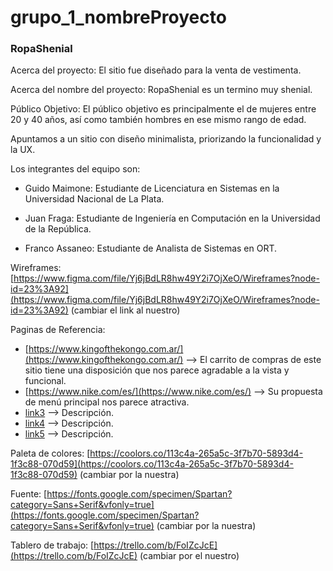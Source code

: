 # grupo_1_nombreProyecto

### RopaShenial

Acerca del proyecto: El sitio fue diseñado para la venta de vestimenta.

Acerca del nombre del proyecto: RopaShenial es un termino muy shenial.

Público Objetivo: El público objetivo es principalmente el de mujeres entre 20 y 40 años, así como también hombres en ese mismo rango de edad.

Apuntamos a un sitio con diseño minimalista, priorizando la funcionalidad y la UX.

Los integrantes del equipo son:

-   Guido Maimone: Estudiante de Licenciatura en Sistemas en la Universidad Nacional de La Plata.
    
-   Juan Fraga: Estudiante de Ingeniería en Computación en la Universidad de la República.
    
-   Franco Assaneo: Estudiante de Analista de Sistemas en ORT.
    

Wireframes:  [https://www.figma.com/file/Yj6jBdLR8hw49Y2i7OjXeO/Wireframes?node-id=23%3A92](https://www.figma.com/file/Yj6jBdLR8hw49Y2i7OjXeO/Wireframes?node-id=23%3A92) (cambiar el link al nuestro)

Paginas de Referencia:

-   [https://www.kingofthekongo.com.ar/](https://www.kingofthekongo.com.ar/)  --> El carrito de compras de este sitio tiene una disposición que nos parece agradable a la vista y funcional.
-   [https://www.nike.com/es/](https://www.nike.com/es/)  --> Su propuesta de menú principal nos parece atractiva.
-   [link3](https://www.nike.com/es/)  --> Descripción.
-   [link4](https://www.nike.com/es/)  --> Descripción.
-   [link5](https://www.nike.com/es/)  --> Descripción.


Paleta de colores:  [https://coolors.co/113c4a-265a5c-3f7b70-5893d4-1f3c88-070d59](https://coolors.co/113c4a-265a5c-3f7b70-5893d4-1f3c88-070d59) (cambiar por la nuestra)

Fuente:  [https://fonts.google.com/specimen/Spartan?category=Sans+Serif&vfonly=true](https://fonts.google.com/specimen/Spartan?category=Sans+Serif&vfonly=true) (cambiar por la nuestra)

Tablero de trabajo:  [https://trello.com/b/FoIZcJcE](https://trello.com/b/FoIZcJcE) (cambiar por el nuestro)
